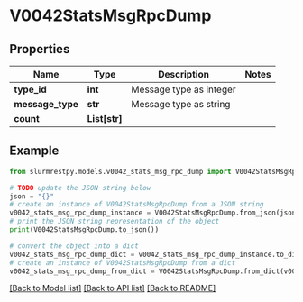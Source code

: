 # V0042StatsMsgRpcDump


## Properties

Name | Type | Description | Notes
------------ | ------------- | ------------- | -------------
**type_id** | **int** | Message type as integer |
**message_type** | **str** | Message type as string |
**count** | **List[str]** |  |

## Example

```python
from slurmrestpy.models.v0042_stats_msg_rpc_dump import V0042StatsMsgRpcDump

# TODO update the JSON string below
json = "{}"
# create an instance of V0042StatsMsgRpcDump from a JSON string
v0042_stats_msg_rpc_dump_instance = V0042StatsMsgRpcDump.from_json(json)
# print the JSON string representation of the object
print(V0042StatsMsgRpcDump.to_json())

# convert the object into a dict
v0042_stats_msg_rpc_dump_dict = v0042_stats_msg_rpc_dump_instance.to_dict()
# create an instance of V0042StatsMsgRpcDump from a dict
v0042_stats_msg_rpc_dump_from_dict = V0042StatsMsgRpcDump.from_dict(v0042_stats_msg_rpc_dump_dict)
```
[[Back to Model list]](../README.md#documentation-for-models) [[Back to API list]](../README.md#documentation-for-api-endpoints) [[Back to README]](../README.md)


